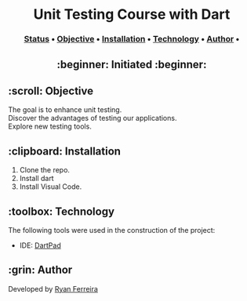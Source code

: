 <h1 align="center">Unit Testing Course with Dart</h1>
<h3 align="center">

<p align="center">
 <a href="#status">Status</a> • 
 <a href="#objective">Objective</a> •
 <a href="#installation">Installation</a> • 
 <a href="#technology">Technology</a> • 
 <a href="#author">Author</a> •
</p>

<h2 align="center" id=status> 
	:beginner: Initiated :beginner:
</h2>

<h2 id=objective>:scroll: Objective</h2>
The goal is to enhance unit testing.<br> 
Discover the advantages of testing our applications.<br>
Explore new testing tools.

<h2 id=installation>:clipboard: Installation</h2>

1. Clone the repo.
2. Install dart 
3. Install Visual Code.

<h2 id=technology>:toolbox: Technology</h2>

The following tools were used in the construction of the project:

- IDE: <a href="https://dartpad.dev/">DartPad</a>

<h2 id=author>:grin: Author</h2>

Developed by <a href="https://www.linkedin.com/in/ryan-ferreira-06b550302/" target="_blank">Ryan Ferreira</a>

